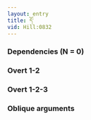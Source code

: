 ```yaml
---
layout: entry
title: དོ་
vid: Hill:0832
---
```

### Dependencies (N = 0)


### Overt 1-2


### Overt 1-2-3


### Oblique arguments
